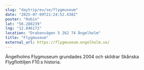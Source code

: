 ```yaml
---
slug: "daytrip/eu/se/flygmuseum"
date: "2025-07-09T21:24:52.438Z"
poster: "Robin"
lat: "56.288239"
lng: "12.846172"
location: "Drakenvägen 5 262 74 Ängelholm"
title: "Flygmuseum"
external_url: https://flygmuseum.engelholm.se/
---
```

Ängelholms Flygmuseum grundades 2004 och skildrar Skånska Flygflottiljen F10:s historia.